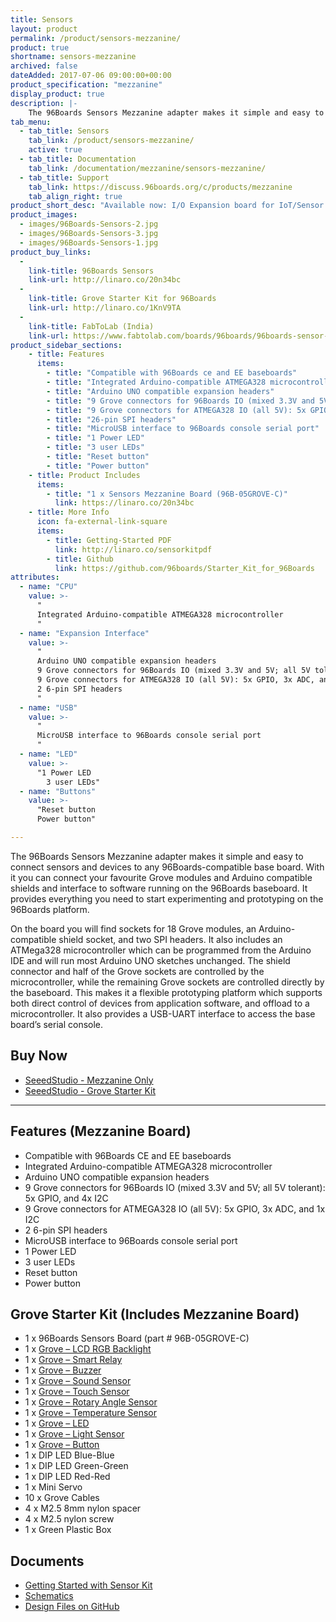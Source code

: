 ```yaml
---
title: Sensors
layout: product
permalink: /product/sensors-mezzanine/
product: true
shortname: sensors-mezzanine
archived: false
dateAdded: 2017-07-06 09:00:00+00:00
product_specification: "mezzanine"
display_product: true
description: |-
    The 96Boards Sensors Mezzanine adapter makes it simple and easy to connect sensors and devices to any 96Boards-compatible base board. With it you can connect your favourite Grove modules and Arduino compatible shields and interface to software running on the 96Boards baseboard. It provides everything you need to start experimenting and prototyping on the 96Boards platform.
tab_menu:
  - tab_title: Sensors
    tab_link: /product/sensors-mezzanine/
    active: true
  - tab_title: Documentation
    tab_link: /documentation/mezzanine/sensors-mezzanine/
  - tab_title: Support
    tab_link: https://discuss.96boards.org/c/products/mezzanine
    tab_align_right: true
product_short_desc: "Available now: I/O Expansion board for IoT/Sensor applications, with SoC and Arduino-compatible Grove module interfaces, and Arduino-compatible shield connectors."
product_images:
  - images/96Boards-Sensors-2.jpg
  - images/96Boards-Sensors-3.jpg
  - images/96Boards-Sensors-1.jpg
product_buy_links:
  -
    link-title: 96Boards Sensors
    link-url: http://linaro.co/20n34bc
  -
    link-title: Grove Starter Kit for 96Boards
    link-url: http://linaro.co/1KnV9TA
  -
    link-title: FabToLab (India)
    link-url: https://www.fabtolab.com/boards/96boards/96boards-sensor-adapter
product_sidebar_sections:
    - title: Features
      items:
        - title: "Compatible with 96Boards ce and EE baseboards"
        - title: "Integrated Arduino-compatible ATMEGA328 microcontroller"
        - title: "Arduino UNO compatible expansion headers"
        - title: "9 Grove connectors for 96Boards IO (mixed 3.3V and 5V; all 5V tolerant): 5x GPIO, and 4x I2C"
        - title: "9 Grove connectors for ATMEGA328 IO (all 5V): 5x GPIO, 3x ADC, and 1x I2C"
        - title: "26-pin SPI headers"
        - title: "MicroUSB interface to 96Boards console serial port"
        - title: "1 Power LED"
        - title: "3 user LEDs"
        - title: "Reset button"
        - title: "Power button"
    - title: Product Includes
      items:
        - title: "1 x Sensors Mezzanine Board (96B-05GROVE-C)"
          link: https://linaro.co/20n34bc
    - title: More Info
      icon: fa-external-link-square
      items:
        - title: Getting-Started PDF
          link: http://linaro.co/sensorkitpdf
        - title: Github
          link: https://github.com/96boards/Starter_Kit_for_96Boards
attributes:
  - name: "CPU"
    value: >-
      "
      Integrated Arduino-compatible ATMEGA328 microcontroller
      "
  - name: "Expansion Interface"
    value: >-
      "
      Arduino UNO compatible expansion headers
      9 Grove connectors for 96Boards IO (mixed 3.3V and 5V; all 5V tolerant): 5x GPIO, and 4x I2C
      9 Grove connectors for ATMEGA328 IO (all 5V): 5x GPIO, 3x ADC, and 1x I2C
      2 6-pin SPI headers
      "
  - name: "USB"
    value: >-
      "
      MicroUSB interface to 96Boards console serial port
      "
  - name: "LED"
    value: >-
      "1 Power LED
        3 user LEDs"
  - name: "Buttons"
    value: >-
      "Reset button
      Power button"

---
```

The 96Boards Sensors Mezzanine adapter makes it simple and easy to connect sensors and devices to any 96Boards-compatible base board. With it you can connect your favourite Grove modules and Arduino compatible shields and interface to software running
on the 96Boards baseboard. It provides everything you need to start experimenting and prototyping on the 96Boards platform.

On the board you will find sockets for 18 Grove modules, an Arduino-compatible shield socket, and two SPI headers. It also includes an ATMega328 microcontroller which can be programmed from the Arduino IDE and will run most Arduino UNO sketches
unchanged. The shield connector and half of the Grove sockets are controlled by the microcontroller, while the remaining Grove sockets are controlled directly by the baseboard. This makes it a flexible prototyping platform which supports both direct
control of devices from application software, and offload to a microcontroller. It also provides a USB-UART interface to access the base board’s serial console.

## Buy Now

- [SeeedStudio - Mezzanine Only](http://linaro.co/20n34bc)
- [SeeedStudio - Grove Starter Kit](http://linaro.co/1KnV9TA)

***

## Features (Mezzanine Board)

- Compatible with 96Boards CE and EE baseboards
- Integrated Arduino-compatible ATMEGA328 microcontroller
- Arduino UNO compatible expansion headers
- 9 Grove connectors for 96Boards IO (mixed 3.3V and 5V; all 5V tolerant): 5x GPIO, and 4x I2C
- 9 Grove connectors for ATMEGA328 IO (all 5V): 5x GPIO, 3x ADC, and 1x I2C
- 2 6-pin SPI headers
- MicroUSB interface to 96Boards console serial port
- 1 Power LED
- 3 user LEDs
- Reset button
- Power button

## Grove Starter Kit (Includes Mezzanine Board)

- 1 x 96Boards Sensors Board (part # 96B-05GROVE-C)
- 1 x [Grove – LCD RGB Backlight](http://www.seeedstudio.com/depot/Grove-LCD-RGB-Backlight-p-1643.html?cPath=34_36)
- 1 x [Grove – Smart Relay](http://www.seeedstudio.com/depot/grove-relay-p-769.html?cPath=156_160)
- 1 x [Grove – Buzzer](http://www.seeedstudio.com/depot/grove-buzzer-p-768.html?cPath=156_159)
- 1 x [Grove – Sound Sensor](http://www.seeedstudio.com/depot/grove-sound-sensor-p-752.html?cPath=144_148)
- 1 x [Grove – Touch Sensor](http://www.seeedstudio.com/depot/grove-touch-sensor-p-747.html?cPath=156_160)
- 1 x [Grove – Rotary Angle Sensor](https://www.seeedstudio.com/Grove-Rotary-Angle-Sensor-P.html)
- 1 x [Grove – Temperature Sensor](http://www.seeedstudio.com/depot/grove-temperature-sensor-p-774.html?cPath=144_147)
- 1 x [Grove – LED](http://www.seeedstudio.com/depot/Grove-LED-p-767.html?cPath=81_35)
- 1 x [Grove – Light Sensor](http://www.seeedstudio.com/depot/Grove-Light-Sensor-p-746.html?cPath=25_27)
- 1 x [Grove – Button](http://www.seeedstudio.com/depot/grove-button-p-766.html?cPath=156_160)
- 1 x DIP LED Blue-Blue
- 1 x DIP LED Green-Green
- 1 x DIP LED Red-Red
- 1 x Mini Servo
- 10 x Grove Cables
- 4 x M2.5 8mm nylon spacer
- 4 x M2.5 nylon screw
- 1 x Green Plastic Box

## Documents

- [Getting Started with Sensor Kit](http://linaro.co/sensorkitpdf)
- [Schematics](https://github.com/96boards/96boards-sensors/raw/master/Sensors.pdf)
- [Design Files on GitHub](https://github.com/96boards/96boards-sensors)
